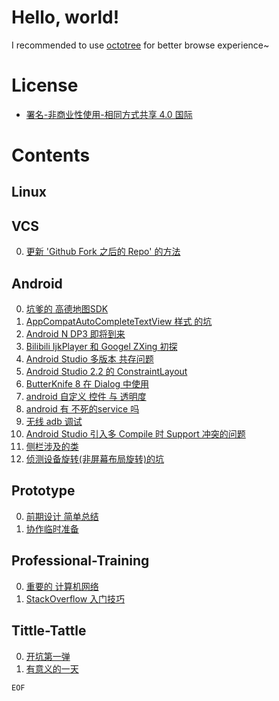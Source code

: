 # Hello, world!
I recommended to use [octotree][octotree] for better browse experience~

[octotree]: https://github.com/buunguyen/octotree

# License
- [署名-非商业性使用-相同方式共享 4.0 国际](https://creativecommons.org/licenses/by-nc-sa/4.0/legalcode)

# Contents
## Linux

## VCS
0. [更新 'Github Fork 之后的 Repo' 的方法](https://github.com/imknown/IMKDevelopmentDaily/blob/master/2016/04/23_%E6%9B%B4%E6%96%B0%20'Github%20Fork%20%E4%B9%8B%E5%90%8E%E7%9A%84%20Repo'%20%E7%9A%84%E6%96%B9%E6%B3%95.md)

## Android
0. [坑爹的 高德地图SDK](https://github.com/imknown/IMKDevelopmentDaily/blob/master/2016/05/16_%E5%9D%91%E7%88%B9%E7%9A%84%20%E9%AB%98%E5%BE%B7%E5%9C%B0%E5%9B%BESDK.md)
0. [AppCompatAutoCompleteTextView 样式 的坑](https://github.com/imknown/IMKDevelopmentDaily/blob/master/2016/05/17_AppCompatAutoCompleteTextView%20%E6%A0%B7%E5%BC%8F%20%E7%9A%84%E5%9D%91.md)
0. [Android N DP3 即将到来](https://github.com/imknown/IMKDevelopmentDaily/blob/master/2016/05/18_Android%20N%20DP3%20%E5%8D%B3%E5%B0%86%E5%88%B0%E6%9D%A5.md)
0. [Bilibili IjkPlayer 和 Googel ZXing 初探](https://github.com/imknown/IMKDevelopmentDaily/blob/master/2016/05/19_Bilibili%20IjkPlayer%20%E5%92%8C%20Googel%20ZXing%20%E5%88%9D%E6%8E%A2.md)
0. [Android Studio 多版本 共存问题](https://github.com/imknown/IMKDevelopmentDaily/blob/master/2016/05/20_Android%20Studio%20%E5%A4%9A%E7%89%88%E6%9C%AC%20%E5%85%B1%E5%AD%98%E9%97%AE%E9%A2%98.md)
0. [Android Studio 2.2 的 ConstraintLayout](https://github.com/imknown/IMKDevelopmentDaily/blob/master/2016/05/23_Android%20Studio%202.2%20%E7%9A%84%20ConstraintLayout.md)
0. [ButterKnife 8 在 Dialog 中使用](https://github.com/imknown/IMKDevelopmentDaily/blob/master/2016/05/24_ButterKnife%208%20%E5%9C%A8%20Dialog%20%E4%B8%AD%E4%BD%BF%E7%94%A8.md)
0. [android 自定义 控件 与 透明度](https://github.com/imknown/IMKDevelopmentDaily/blob/master/2016/05/25_android%20%E8%87%AA%E5%AE%9A%E4%B9%89%20%E6%8E%A7%E4%BB%B6%20%E4%B8%8E%20%E9%80%8F%E6%98%8E%E5%BA%A6.md)
0. [android 有 不死的service 吗](https://github.com/imknown/IMKDevelopmentDaily/blob/master/2016/05/26_android%20%E6%9C%89%20%E4%B8%8D%E6%AD%BB%E7%9A%84service%20%E5%90%97.md)
0. [无线 adb 调试](https://github.com/imknown/IMKDevelopmentDaily/blob/master/2016/05/27_%E6%97%A0%E7%BA%BF%20adb%20%E8%B0%83%E8%AF%95.md)
0. [Android Studio 引入多 Compile 时 Support 冲突的问题](https://github.com/imknown/IMKDevelopmentDaily/blob/master/2016/05/29_Android%20Studio%20%E5%BC%95%E5%85%A5%E5%A4%9A%20Compile%20%E6%97%B6%20Support%20%E5%86%B2%E7%AA%81%E7%9A%84%E9%97%AE%E9%A2%98.md)
0. [侧栏涉及的类](https://github.com/imknown/IMKDevelopmentDaily/blob/master/2016/05/30.03_%E4%BE%A7%E6%A0%8F%E6%B6%89%E5%8F%8A%E7%9A%84%E7%B1%BB.md)
0. [侦测设备旋转(非屏幕布局旋转)的坑](https://github.com/imknown/IMKDevelopmentDaily/blob/master/2016/05/31_%E4%BE%A6%E6%B5%8B%E8%AE%BE%E5%A4%87%E6%97%8B%E8%BD%AC(%E9%9D%9E%E5%B1%8F%E5%B9%95%E5%B8%83%E5%B1%80%E6%97%8B%E8%BD%AC)%E7%9A%84%E5%9D%91.md)

## Prototype
0. [前期设计 简单总结](https://github.com/imknown/IMKDevelopmentDaily/blob/master/2016/05/21_%E5%89%8D%E6%9C%9F%E8%AE%BE%E8%AE%A1%20%E7%AE%80%E5%8D%95%E6%80%BB%E7%BB%93.md)
0. [协作临时准备](https://github.com/imknown/IMKDevelopmentDaily/blob/master/2016/05/30.02_%E5%8D%8F%E4%BD%9C%E4%B8%B4%E6%97%B6%E5%87%86%E5%A4%87.md)

## Professional-Training
0. [重要的 计算机网络](https://github.com/imknown/IMKDevelopmentDaily/blob/master/2016/05/22_%E9%87%8D%E8%A6%81%E7%9A%84%20%E8%AE%A1%E7%AE%97%E6%9C%BA%E7%BD%91%E7%BB%9C.md)
0. [StackOverflow 入门技巧](https://github.com/imknown/IMKDevelopmentDaily/blob/master/2016/05/30.01_StackOverflow%20%E5%85%A5%E9%97%A8%E6%8A%80%E5%B7%A7.md)

## Tittle-Tattle
0. [开坑第一弹](https://github.com/imknown/IMKDevelopmentDaily/blob/master/2016/05/15_%E5%BC%80%E5%9D%91%E7%AC%AC%E4%B8%80%E5%BC%B9.md)
0. [有意义的一天](https://github.com/imknown/IMKDevelopmentDaily/blob/master/2016/05/28_%E6%9C%89%E6%84%8F%E4%B9%89%E7%9A%84%E4%B8%80%E5%A4%A9.md)

`EOF`
